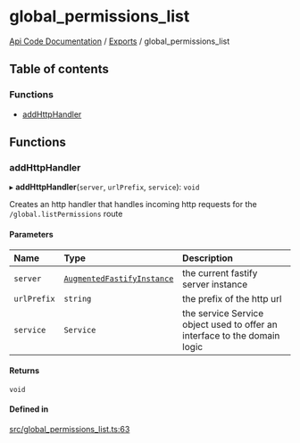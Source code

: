 # global\_permissions\_list
 
[Api Code Documentation](../README.md) / [Exports](../modules.md) / global\_permissions\_list

## Table of contents

### Functions

- [addHttpHandler](global_permissions_list.md#addhttphandler)

## Functions

### addHttpHandler

▸ **addHttpHandler**(`server`, `urlPrefix`, `service`): `void`

Creates an http handler that handles incoming http requests for the `/global.listPermissions` route

#### Parameters

| Name | Type | Description |
| :------ | :------ | :------ |
| `server` | [`AugmentedFastifyInstance`](../interfaces/types.AugmentedFastifyInstance.md) | the current fastify server instance |
| `urlPrefix` | `string` | the prefix of the http url |
| `service` | `Service` | the service Service object used to offer an interface to the domain logic |

#### Returns

`void`

#### Defined in

[src/global_permissions_list.ts:63](https://github.com/openkfw/TruBudget/blob/40b449a/api/src/global_permissions_list.ts#L63)
